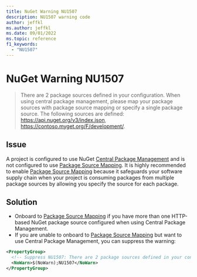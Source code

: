 ```yaml
---
title: NuGet Warning NU1507
description: NU1507 warning code
author: jeffkl
ms.author: jeffkl
ms.date: 09/01/2022
ms.topic: reference
f1_keywords: 
  - "NU1507"
---
```


# NuGet Warning NU1507

> There are 2 package sources defined in your configuration. When using central package management, please map your package sources with package source mapping or specify a single package source. The following sources are defined: https://api.nuget.org/v3/index.json,  https://contoso.myget.org/F/development/.

## Issue

A project is configured to use NuGet [Central Package Management](../../consume-packages/Central-Package-Management.md) and is not configured to use [Package Source Mapping](../../consume-packages/Package-Source-Mapping.md).
It is highly recommended to enable [Package Source Mapping](../../consume-packages/Package-Source-Mapping.md) because it safeguards your software supply chain when your project is consuming packages from multiple package sources by allowing you specify the source for each package.

## Solution

- Onboard to [Package Source Mapping](../../consume-packages/Package-Source-Mapping.md) if you have more than one HTTP-based NuGet package source configured when using Central Package Management.
- If you are unable to onboard to [Package Source Mapping](../../consume-packages/Package-Source-Mapping.md) but want to use Central Package Management, you can suppress the warning:

```xml
<PropertyGroup>
  <!-- Suppress NU1507: There are 2 package sources defined in your configuration. When using central package management, please map your package sources with package source mapping or specify a single package source. -->
  <NoWarn>$(NoWarn);NU1507</NoWarn>
</PropertyGroup>
```
